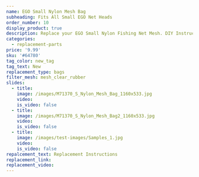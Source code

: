 ```yaml
---
name: EGO Small Nylon Mesh Bag
subheading: Fits All Small EGO Net Heads
order_number: 10
display_product: true
description: Replace your EGO Small Nylon Fishing Net Mesh. DIY Instructions provided.
categories:
  - replacement-parts
price: '9.99'
sku: '#64780'
tag_color: new_tag
tag_text: New
replacement_type: bags
filter_mesh: mesh_clear_rubber
slides:
  - title:
    image: /images/M71370_S_Nylon_Mesh_Bag_1160x533.jpg
    video:
    is_video: false
  - title:
    image: /images/M71370_S_Nylon_Mesh_Bag2_1160x533.jpg
    video:
    is_video: false
  - title:
    image: /images/test-images/Samples_1.jpg
    video:
    is_video: false
repalcement_text: Replacement Instructions
replacement_link:
replacement_video:
---
```

